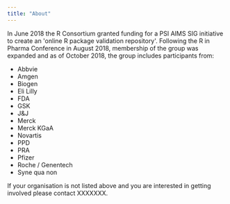```yaml
---
title: "About"
---
```


In June 2018 the R Consortium granted funding for a PSI AIMS SIG initiative to create an 'online R package validation repository'.  Following the R in Pharma Conference in August 2018, membership of the group was expanded and as of October 2018, the group includes participants from:

* Abbvie
* Amgen
* Biogen
* Eli Lilly
* FDA
* GSK
* J&J
* Merck
* Merck KGaA
* Novartis
* PPD
* PRA
* Pfizer
* Roche / Genentech
* Syne qua non

If your organisation is not listed above and you are interested in getting involved please contact XXXXXXX.